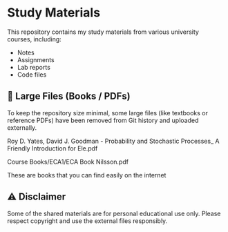 # Study Materials

This repository contains my study materials from various university courses, including:

- Notes
- Assignments
- Lab reports
- Code files

## 🔗 Large Files (Books / PDFs)

To keep the repository size minimal, some large files (like textbooks or reference PDFs) have been removed from Git history and uploaded externally.

Roy D. Yates, David J. Goodman - Probability and Stochastic Processes_ A Friendly Introduction for Ele.pdf

Course Books/ECA1/ECA Book Nilsson.pdf

These are books that you can find easily on the internet

## ⚠️ Disclaimer

Some of the shared materials are for personal educational use only. Please respect copyright and use the external files responsibly.
